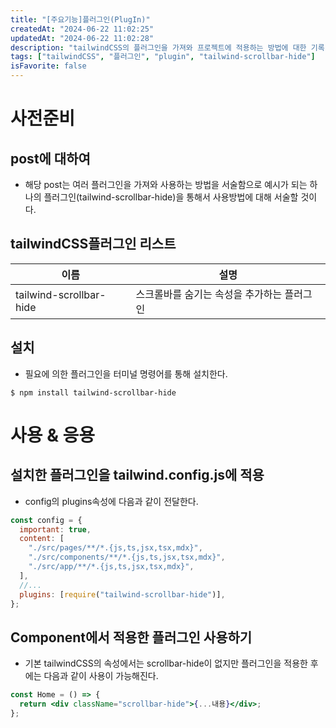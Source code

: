 ```yaml
---
title: "[주요기능]플러그인(PlugIn)"
createdAt: "2024-06-22 11:02:25"
updatedAt: "2024-06-22 11:02:28"
description: "tailwindCSS의 플러그인을 가져와 프로젝트에 적용하는 방법에 대한 기록"
tags: ["tailwindCSS", "플러그인", "plugin", "tailwind-scrollbar-hide"]
isFavorite: false
---
```


# 사전준비

## post에 대하여

- 해당 post는 여러 플러그인을 가져와 사용하는 방법을 서술함으로 예시가 되는 하나의 플러그인(tailwind-scrollbar-hide)을 통해서 사용방법에 대해 서술할 것이다.

## tailwindCSS플러그인 리스트

| 이름                    | 설명                                       |
| ----------------------- | ------------------------------------------ |
| tailwind-scrollbar-hide | 스크롤바를 숨기는 속성을 추가하는 플러그인 |

## 설치

- 필요에 의한 플러그인을 터미널 명령어를 통해 설치한다.<br/>

```npm
$ npm install tailwind-scrollbar-hide
```

# 사용 & 응용

## 설치한 플러그인을 tailwind.config.js에 적용

- config의 plugins속성에 다음과 같이 전달한다.

```js
const config = {
  important: true,
  content: [
    "./src/pages/**/*.{js,ts,jsx,tsx,mdx}",
    "./src/components/**/*.{js,ts,jsx,tsx,mdx}",
    "./src/app/**/*.{js,ts,jsx,tsx,mdx}",
  ],
  //...
  plugins: [require("tailwind-scrollbar-hide")],
};
```

## Component에서 적용한 플러그인 사용하기

- 기본 tailwindCSS의 속성에서는 scrollbar-hide이 없지만 플러그인을 적용한 후에는 다음과 같이 사용이 가능해진다.

```jsx
const Home = () => {
  return <div className="scrollbar-hide">{...내용}</div>;
};
```
